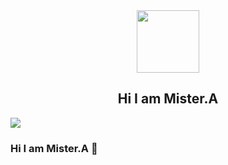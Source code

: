 <div id="header" align="center">
  <img src="https://cdn.myportfolio.com/2fcfcb103788251450a8304378dffded/a62c047f-8369-493c-ab14-71ef51bebc55_rw_1200.gif?h=e8c7ce55b326319eaca316cc1e74518f" width="100"/>
</div>
<div align="center">
  <h2>Hi I am Mister.A</h2>
</div>
<div id="badges" align="center>
  <a href="/">
    <img src="https://upload.wikimedia.org/wikipedia/commons/thumb/0/05/Facebook_Logo_%282019%29.png/60px-Facebook_Logo_%282019%29.png" />
  </a>
</div>

### Hi I am Mister.A 👋


